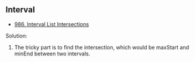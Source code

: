 ## Interval
- [986. Interval List Intersections](https://leetcode.com/problems/interval-list-intersections/)

Solution:

1. The tricky part is to find the intersection, which would be maxStart and minEnd between two intervals.

